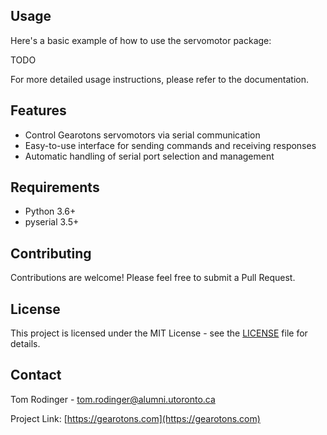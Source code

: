 
## Usage

Here's a basic example of how to use the servomotor package:

TODO

For more detailed usage instructions, please refer to the documentation.

## Features

- Control Gearotons servomotors via serial communication
- Easy-to-use interface for sending commands and receiving responses
- Automatic handling of serial port selection and management

## Requirements

- Python 3.6+
- pyserial 3.5+

## Contributing

Contributions are welcome! Please feel free to submit a Pull Request.

## License

This project is licensed under the MIT License - see the [LICENSE](LICENSE) file for details.

## Contact

Tom Rodinger - tom.rodinger@alumni.utoronto.ca

Project Link: [https://gearotons.com](https://gearotons.com)
